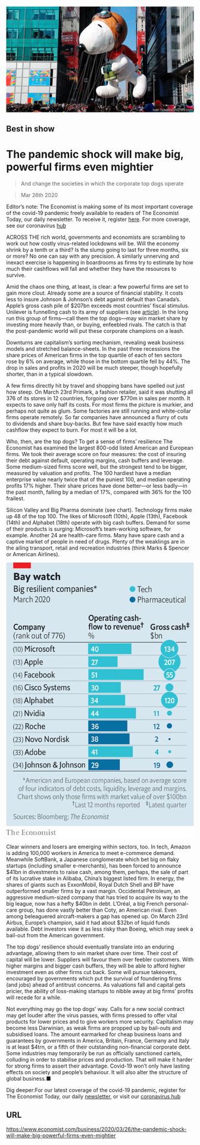 ![](./images/20200328_WBP002_0.jpg)

## Best in show

# The pandemic shock will make big, powerful firms even mightier

> And change the societies in which the corporate top dogs operate

> Mar 26th 2020

Editor’s note: The Economist is making some of its most important coverage of the covid-19 pandemic freely available to readers of The Economist Today, our daily newsletter. To receive it, register [here](https://www.economist.com//newslettersignup). For more coverage, see our coronavirus [hub](https://www.economist.com//coronavirus)

ACROSS THE rich world, governments and economists are scrambling to work out how costly virus-related lockdowns will be. Will the economy shrink by a tenth or a third? Is the slump going to last for three months, six or more? No one can say with any precision. A similarly unnerving and inexact exercise is happening in boardrooms as firms try to estimate by how much their cashflows will fall and whether they have the resources to survive.

Amid the chaos one thing, at least, is clear: a few powerful firms are set to gain more clout. Already some are a source of financial stability. It costs less to insure Johnson & Johnson’s debt against default than Canada’s. Apple’s gross cash pile of $207bn exceeds most countries’ fiscal stimulus. Unilever is funnelling cash to its army of suppliers (see [article](https://www.economist.com//business/2020/03/26/how-alan-jope-runs-unilever-from-his-study)). In the long run this group of firms—call them the top dogs—may win market share by investing more heavily than, or buying, enfeebled rivals. The catch is that the post-pandemic world will put these corporate champions on a leash.

Downturns are capitalism’s sorting mechanism, revealing weak business models and stretched balance-sheets. In the past three recessions the share prices of American firms in the top quartile of each of ten sectors rose by 6% on average, while those in the bottom quartile fell by 44%. The drop in sales and profits in 2020 will be much steeper, though hopefully shorter, than in a typical slowdown.

A few firms directly hit by travel and shopping bans have spelled out just how steep. On March 23rd Primark, a fashion retailer, said it was shutting all 376 of its stores in 12 countries, forgoing over $770m in sales per month. It expects to save only half its costs. For most firms the picture is murkier, and perhaps not quite as glum. Some factories are still running and white-collar firms operate remotely. So far companies have announced a flurry of cuts to dividends and share buy-backs. But few have said exactly how much cashflow they expect to burn. For most it will be a lot.

Who, then, are the top dogs? To get a sense of firms’ resilience The Economist has examined the largest 800-odd listed American and European firms. We took their average score on four measures: the cost of insuring their debt against default, operating margins, cash buffers and leverage. Some medium-sized firms score well, but the strongest tend to be bigger, measured by valuation and profits. The 100 hardiest have a median enterprise value nearly twice that of the puniest 100, and median operating profits 17% higher. Their share prices have done better—or less badly—in the past month, falling by a median of 17%, compared with 36% for the 100 frailest.

Silicon Valley and Big Pharma dominate (see chart). Technology firms make up 48 of the top 100. The likes of Microsoft (10th), Apple (13th), Facebook (14th) and Alphabet (18th) operate with big cash buffers. Demand for some of their products is surging: Microsoft’s team-working software, for example. Another 24 are health-care firms. Many have spare cash and a captive market of people in need of drugs. Plenty of the weaklings are in the ailing transport, retail and recreation industries (think Marks & Spencer or American Airlines).



![](./images/20200328_WBC018.png)

Clear winners and losers are emerging within sectors, too. In tech, Amazon is adding 100,000 workers in America to meet e-commerce demand. Meanwhile SoftBank, a Japanese conglomerate which bet big on flaky startups (including smaller e-merchants), has been forced to announce $41bn in divestments to raise cash, among them, perhaps, the sale of part of its lucrative stake in Alibaba, China’s biggest listed firm. In energy, the shares of giants such as ExxonMobil, Royal Dutch Shell and BP have outperformed smaller firms by a vast margin. Occidental Petroleum, an aggressive medium-sized company that has tried to acquire its way to the big league, now has a hefty $40bn in debt. L’Oréal, a big French personal-care group, has done vastly better than Coty, an American rival. Even among beleaguered aircraft-makers a gap has opened up. On March 23rd Airbus, Europe’s champion, said it had about $32bn of liquid funds available. Debt investors view it as less risky than Boeing, which may seek a bail-out from the American government.

The top dogs’ resilience should eventually translate into an enduring advantage, allowing them to win market share over time. Their cost of capital will be lower. Suppliers will favour them over feebler customers. With higher margins and bigger cash buffers, they will be able to afford higher investment even as other firms cut back. Some will pursue takeovers, encouraged by governments which put the survival of foundering firms (and jobs) ahead of antitrust concerns. As valuations fall and capital gets pricier, the ability of loss-making startups to nibble away at big firms’ profits will recede for a while.

Not everything may go the top dogs’ way. Calls for a new social contract may get louder after the virus passes, with firms pressed to offer vital products for lower prices and to give workers more security. Capitalism may become less Darwinian, as weak firms are propped up by bail-outs and subsidised loans. The amount earmarked for cheap business loans and guarantees by governments in America, Britain, France, Germany and Italy is at least $4trn, or a fifth of their outstanding non-financial corporate debt. Some industries may temporarily be run as officially sanctioned cartels, colluding in order to stabilise prices and production. That will make it harder for strong firms to assert their advantage. Covid-19 won’t only have lasting effects on society and people’s behaviour. It will also alter the structure of global business.■

Dig deeper:For our latest coverage of the covid-19 pandemic, register for The Economist Today, our daily [newsletter](https://www.economist.com//newslettersignup), or visit our [coronavirus hub](https://www.economist.com//coronavirus)

## URL

https://www.economist.com/business/2020/03/26/the-pandemic-shock-will-make-big-powerful-firms-even-mightier
